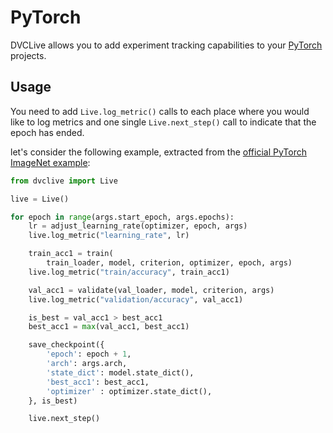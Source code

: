 # PyTorch

DVCLive allows you to add experiment tracking capabilities to your
[PyTorch](https://pytorch.org/) projects.

## Usage

You need to add `Live.log_metric()` calls to each place where you would like to
log metrics and one single `Live.next_step()` call to indicate that the epoch
has ended.

let's consider the following example, extracted from the
[official PyTorch ImageNet example](https://github.com/pytorch/examples/blob/main/imagenet/main.py):

```python
from dvclive import Live

live = Live()

for epoch in range(args.start_epoch, args.epochs):
    lr = adjust_learning_rate(optimizer, epoch, args)
    live.log_metric("learning_rate", lr)

    train_acc1 = train(
        train_loader, model, criterion, optimizer, epoch, args)
    live.log_metric("train/accuracy", train_acc1)

    val_acc1 = validate(val_loader, model, criterion, args)
    live.log_metric("validation/accuracy", val_acc1)

    is_best = val_acc1 > best_acc1
    best_acc1 = max(val_acc1, best_acc1)

    save_checkpoint({
        'epoch': epoch + 1,
        'arch': args.arch,
        'state_dict': model.state_dict(),
        'best_acc1': best_acc1,
        'optimizer' : optimizer.state_dict(),
    }, is_best)

    live.next_step()
```
